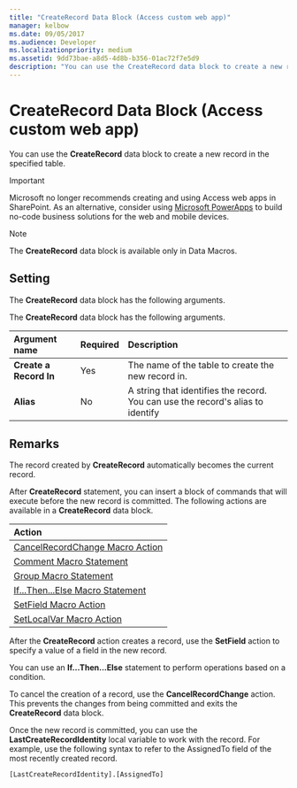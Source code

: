 ```yaml
---
title: "CreateRecord Data Block (Access custom web app)" 
manager: kelbow
ms.date: 09/05/2017
ms.audience: Developer 
ms.localizationpriority: medium
ms.assetid: 9dd73bae-a8d5-4d8b-b356-01ac72f7e5d9
description: "You can use the CreateRecord data block to create a new record in the specified table."
---
```


# CreateRecord Data Block (Access custom web app)

You can use the **CreateRecord** data block to create a new record in the specified table. 
  
> [!IMPORTANT]
> Microsoft no longer recommends creating and using Access web apps in SharePoint. As an alternative, consider using [Microsoft PowerApps](https://powerapps.microsoft.com/) to build no-code business solutions for the web and mobile devices.
  
> [!NOTE]
> The **CreateRecord** data block is available only in Data Macros.
  
## Setting

The **CreateRecord** data block has the following arguments.
  
The **CreateRecord** data block has the following arguments.
  
|**Argument name**|**Required**|**Description**|
|:-----|:-----|:-----|
|**Create a Record In** <br/> |Yes  <br/> |The name of the table to create the new record in. |
|**Alias** <br/> |No  <br/> |A string that identifies the record. You can use the record's alias to identify  <br/> |

## Remarks

The record created by **CreateRecord** automatically becomes the current record. 

After **CreateRecord** statement, you can insert a block of commands that will execute before the new record is committed. The following actions are available in a **CreateRecord** data block.
  
|Action |
|:-----|
|[CancelRecordChange Macro Action](cancelrecordchange-macro-action-access-custom-web-app.md) <br/> |
|[Comment Macro Statement](comment-macro-block-access-custom-web-app.md) <br/> |
|[Group Macro Statement](group-macro-block-access-custom-web-app.md) <br/> |
|[If...Then...Else Macro Statement](ifthenelse-macro-block-access-custom-web-app.md) <br/> |
|[SetField Macro Action](setfield-macro-action-access-custom-web-app.md) <br/> |
|[SetLocalVar Macro Action](setlocalvar-macro-action-access-custom-web-app.md) <br/> |

After the **CreateRecord** action creates a record, use the **SetField** action to specify a value of a field in the new record.
  
You can use an **If...Then...Else** statement to perform operations based on a condition.
  
To cancel the creation of a record, use the **CancelRecordChange** action. This prevents the changes from being committed and exits the **CreateRecord** data block.
  
Once the new record is committed, you can use the **LastCreateRecordIdentity** local variable to work with the record. For example, use the following syntax to refer to the AssignedTo field of the most recently created record.
  
`[LastCreateRecordIdentity].[AssignedTo]`
